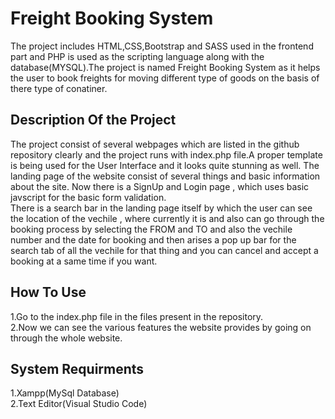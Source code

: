 # Freight Booking System
The project includes HTML,CSS,Bootstrap and SASS used in the frontend part and PHP is used as the scripting language along with the database(MYSQL).The project is named Freight Booking System as it helps the user to book freights for moving different type of goods on the basis of there type of conatiner.
## Description Of the Project
The project consist of several webpages which are listed in the github repository clearly and the project runs with index.php file.A proper template is being used for the User Interface and it looks quite stunning as well. The landing page of the website consist of several things and basic information about the site. Now there is a SignUp and Login page , which uses basic javscript for the basic form validation.<br/>
There is a search bar in the landing page itself by which the user can see the location of the vechile , where currently it is and also can go through the booking process by selecting the FROM and TO and also the vechile number and the date for booking and then arises a pop up bar for the search tab of all the vechile for that thing and you can cancel and accept a booking at a same time if you want.<br/>

## How To Use 
1.Go to the index.php file in the files present in the repository.<br/>
2.Now we can see the various features the website provides by going on through the whole website.

## System Requirments
1.Xampp(MySql Database)<br/>
2.Text Editor(Visual Studio Code)<br/>
